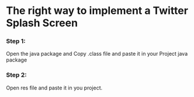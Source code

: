 
# The right way to implement a Twitter Splash Screen
### Step 1:
Open the java  package and Copy .class file and paste it in your Project java package

### Step 2: 
Open res file and paste it in you project.
